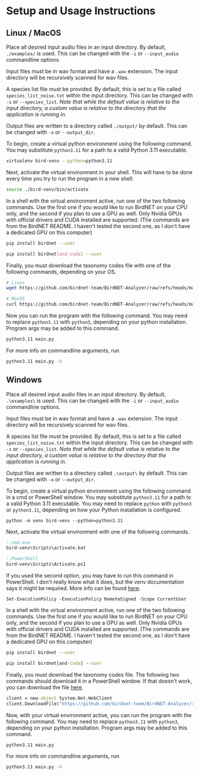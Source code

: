 # Setup and Usage Instructions

## Linux / MacOS

Place all desired input audio files in an input directory. By default, `./examples/` is used. This can be changed 
with the `-i` or `--input_audio` commandline options.

Input files must be in wav format and have a `.wav` extension. The input directory will be recursively scanned for 
wav files.

A species list file must be provided. By default, this is set to a file called `species_list_noise.txt` within the 
input directory. This can be changed with `-s` or `--species_list`. *Note that while the default value is relative 
to the input directory, a custom value is relative to the directory that the application is running in.*

Output files are written to a directory called `./output/` by default. This can be changed with `-o` or 
`--output_dir`. 

To begin, create a virtual python environment using the following command. You may substitute `python3.11` for a path to a valid Python 3.11 executable.

```bash
virtualenv bird-venv --python=python3.11
```

Next, activate the virtual environment in your shell. This will have to be done every time you try to run the program in a new shell.

```bash
source ./bird-venv/bin/activate
```

In a shell with the virtual environment active, run one of the two following commands. Use the first one if you would like to run BirdNET on your CPU only, and the second if you plan to use a GPU as well. Only Nvidia GPUs with official drivers and CUDA installed are supported. (The commands are from the BirdNET README. I haven't tested the second one, as I don't have a dedicated GPU on this computer)

```bash
pip install birdnet --user
```

```bash 
pip install birdnet[and-cuda] --user
```

Finally, you must download the taxonomy codes file with one of the following commands, depending on your OS.

```bash
# Linux
wget https://github.com/birdnet-team/BirdNET-Analyzer/raw/refs/heads/main/birdnet_analyzer/eBird_taxonomy_codes_2024E.json

# MacOS
curl https://github.com/birdnet-team/BirdNET-Analyzer/raw/refs/heads/main/birdnet_analyzer/eBird_taxonomy_codes_2024E.json -o eBird_taxonomy_codes_2024E.json
```

Now you can run the program with the following command. You may need to replace `python3.11` with `python3`, depending on your python installation. Program args may be added to this command.

```bash
python3.11 main.py
```

For more info on commandline arguments, run 

```bash
python3.11 main.py -h
```

## Windows

Place all desired input audio files in an input directory. By default, `.\examples\` is used. This can be changed 
with the `-i` or `--input_audio` commandline options.

Input files must be in wav format and have a `.wav` extension. The input directory will be recursively scanned for 
wav files.

A species list file must be provided. By default, this is set to a file called `species_list_noise.txt` within the 
input directory. This can be changed with `-s` or `--species_list`. *Note that while the default value is relative 
to the input directory, a custom value is relative to the directory that the application is running in.*

Output files are written to a directory called `.\output\` by default. This can be changed with `-o` or 
`--output_dir`. 

To begin, create a virtual python environment using the following command in a cmd or PowerShell window. You may substitute `python3.11` for a path to a valid Python 3.11 executable. You may need to replace `python` with `python3` or `python3.11`, depending on how your Python installation is configured.

```python -m venv bird-venv --python=python3.11```

Next, activate the virtual environment with one of the following commands.

```bat
::cmd.exe
bird-venv\Scripts\activate.bat

::PowerShell
bird-venv\Scripts\Activate.ps1
```

If you used the second option, you may have to run this command in PowerShell. I don't really know what it does, but the venv documentation says it might be required. More info can be found [here](https://go.microsoft.com/fwlink/?LinkID=135170).

```Set-ExecutionPolicy -ExecutionPolicy RemoteSigned -Scope CurrentUser```

In a shell with the virtual environment active, run one of the two following commands. Use the first one if you would like to run BirdNET on your CPU only, and the second if you plan to use a GPU as well. Only Nvidia GPUs with official drivers and CUDA installed are supported. (The commands are from the BirdNET README. I haven't tested the second one, as I don't have a dedicated GPU on this computer)

```bat
pip install birdnet --user
```

```bat 
pip install birdnet[and-cuda] --user
```

Finally, you must download the taxonomy codes file. The following two commands should download it in a PowerShell window. If that doesn't work, you can download the file [here](https://github.com/birdnet-team/BirdNET-Analyzer/raw/refs/heads/main/birdnet_analyzer/eBird_taxonomy_codes_2024E.json).

```bat
client = new-object System.Net.WebClient
client.DownloadFile("https://github.com/birdnet-team/BirdNET-Analyzer/raw/refs/heads/main/birdnet_analyzer/eBird_taxonomy_codes_2024E.json",".\eBird_taxonomy_codes_2024E.json")
```

Now, with your virtual environment active, you can run the program with the following command. You may need to replace `python3.11` with `python3`, depending on your python installation. Program args may be added to this command.

```bat
python3.11 main.py
```

For more info on commandline arguments, run 

```bat
python3.11 main.py -h
```
